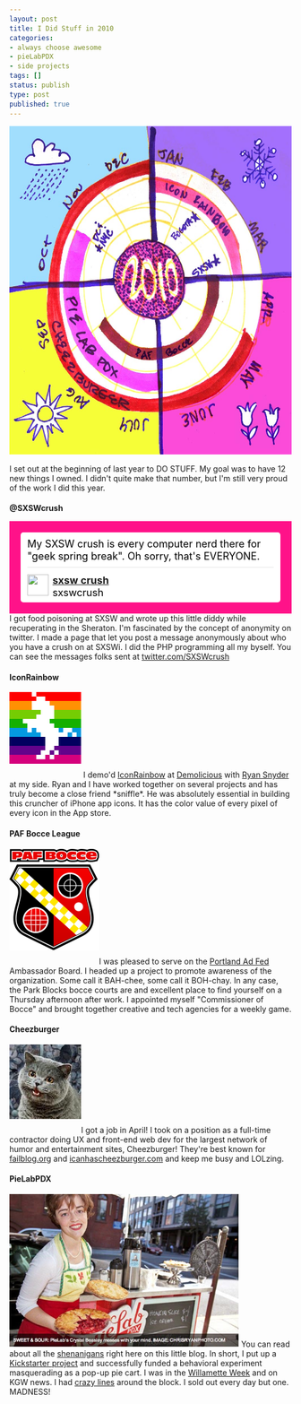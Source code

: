```yaml
---
layout: post
title: I Did Stuff in 2010
categories:
- always choose awesome
- pieLabPDX
- side projects
tags: []
status: publish
type: post
published: true
---
```

<a href="/img/2010-recap.jpg"><img src="/img/2010-recap.jpg" alt="" title="2010 Recap - PieLab - Cheezburger - SWSW Crush - IconRainbow" width="600" height="586" class="aligncenter size-large wp-image-242" /></a>

I set out at the beginning of last year to DO STUFF. My goal was to have 12 new things I owned. I didn't quite make that number, but I'm still very proud of the work I did this year.<!--more-->

<h4 style="margin-bottom:15px;">@SXSWcrush</h4>
<style type='text/css'>.bbpBox10590072357 {background:url(http://a3.twimg.com/a/1292975674/images/themes/theme1/bg.png) #ff1289;padding:20px;} p.bbpTweet{background:#fff;padding:10px 12px 10px 12px;margin:0;min-height:48px;color:#000;font-size:18px !important;line-height:22px;-moz-border-radius:5px;-webkit-border-radius:5px} p.bbpTweet span.metadata{display:block;width:100%;clear:both;margin-top:8px;padding-top:12px;height:40px;border-top:1px solid #fff;border-top:1px solid #e6e6e6} p.bbpTweet span.metadata span.author{line-height:19px} p.bbpTweet span.metadata span.author img{float:left;margin:0 7px 0 0px;width:38px;height:38px} p.bbpTweet a:hover{text-decoration:underline}p.bbpTweet span.timestamp{font-size:12px;display:block}</style> <div class='bbpBox10590072357'><p class='bbpTweet'>My SXSW crush is every computer nerd there for "geek spring break".  Oh sorry, that's EVERYONE.<span class='metadata'><span class='author'><a href='http://twitter.com/sxswcrush'><img src='http://a2.twimg.com/profile_images/754741110/avatar_normal.png' /></a><strong><a href='http://twitter.com/sxswcrush'>sxsw crush</a></strong><br/>sxswcrush</span></span></p></div>
I got food poisoning at SXSW and wrote up this little diddy while recuperating in the Sheraton. I'm fascinated by the concept of anonymity on twitter. I made a page that let you post a message anonymously about who you have a crush on at SXSWi. I did the PHP programming all my byself. You can see the messages folks sent at <a href="http://twitter.com/SXSWcrush">twitter.com/SXSWcrush</a>

<h4>IconRainbow</h4>
<img src="/img/unicorn_avatar.gif" alt="" title="unicorn_avatar" width="128" height="128" class="alignleft size-full wp-image-245" style="margin-bottom:25px;" /> I demo'd <a href="http://iconrainbow.com">IconRainbow</a> at <a href="http://www.pdxwi.com/demolicious">Demolicious</a> with <a href="http://twitter.com/ryansnyder">Ryan Snyder</a> at my side. Ryan and I have worked together on several projects and has truly become a close friend *sniffle*. He was absolutely essential in building this cruncher of iPhone app icons. It has the color value of every pixel of every icon in the App store.

<h4 style="clear:left;">PAF Bocce League</h4>
<img src="/img/bocce_logo_160.png" alt="" style="margin-bottom:25px;" title="bocce_logo_160" width="160" height="181" class="alignright size-full wp-image-249" />I was pleased to serve on the <a href="http://portlandadfed.com">Portland Ad Fed</a> Ambassador Board. I headed up a project to promote awareness of the organization. Some call it BAH-chee, some call it BOH-chay. In any case, the Park Blocks bocce courts are and excellent place to find yourself on a Thursday afternoon after work. I appointed myself "Commissioner of Bocce" and brought together creative and tech agencies for a weekly game.

<h4 style="clear:left;">Cheezburger</h4>
<img src="/img/happy_cat1.jpg" alt="" title="Cheezburger Happy Cat" width="128" height="133" style="margin-bottom:25px;" class="alignleft size-full wp-image-257" />I got a job in April! I took on a position as a full-time contractor doing UX and front-end web dev for the largest network of humor and entertainment sites, Cheezburger! They're best known for <a href="http://failblog.org">failblog.org</a> and <a href="http://icanhascheezburger.com">icanhascheezburger.com</a> and keep me busy and LOLzing.

<h4 style="clear:left;">PieLabPDX</h4>
<a href="/img/wweek_pielab-lg.jpg"><img src="/img/wweek_pielab-lg.jpg" alt="" title="Willamette Week PieLabPDX" width="410" height="273" class="aligncenter size-medium wp-image-268" /></a>
You can read about all the <a href="http://skinnywhitegirl.com/blog/category/pielabpdx/">shenanigans</a> right here on this little blog. In short, I put up a <a href="http://www.kickstarter.com/projects/1673171669/pielab-a-game-laboratory-food-cart-by-skinny">Kickstarter project</a> and successfully funded a behavioral experiment masquerading as a pop-up pie cart. I was in the <a href="http://wweek.com/editorial/3643/14449/">Willamette Week</a> and on KGW news. I had <a href="http://yfrog.com/6p44pz">crazy lines</a> around the block. I sold out every day but one. MADNESS!
